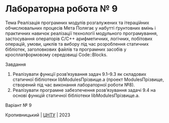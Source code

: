 ﻿# Лабораторна робота № 9

Тема
Реалізація програмних модулів розгалужених та ітераційних обчислювальних процесів
Мета
Полягає у набутті ґрунтовних вмінь і практичних
навичок реалізації технології модульного програмування,
застосування операторів С/С++ арифметичних, логічних, побітових
операцій, умови, циклів та вибору під час розроблення статичних
бібліотек, заголовкових файлів та програмних засобів у
кросплатформовому середовищі Code::Blocks. 

Завдання
1. Реалізувати функції розв’язування задач 9.1–9.3 як складових
статичної бібліотеки libModulesПрізвище.а (проект ModulesПрізвище,
створений під час виконання лабораторної роботи №8).
2. Реалізувати програмне забезпечення розв’язування задачі 9.4
на основі функцій статичної бібліотеки libModulesПрізвище.а. 

Варіант № 9


Кропивницький | <a href="http://www.kntu.kr.ua/">ЦНТУ</a> | 2023
